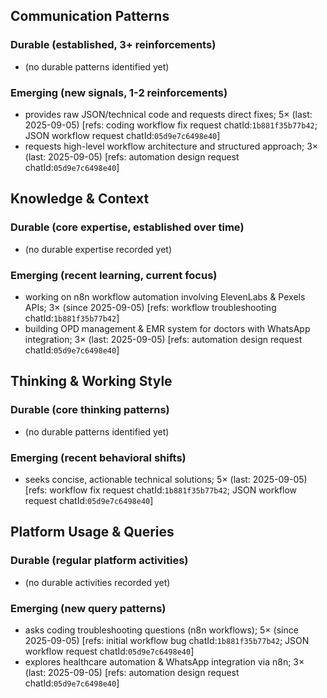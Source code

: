 ## Communication Patterns
### Durable (established, 3+ reinforcements)
- (no durable patterns identified yet)

### Emerging (new signals, 1-2 reinforcements)
- provides raw JSON/technical code and requests direct fixes; 5× (last: 2025-09-05) [refs: coding workflow fix request chatId:`1b881f35b77b42`; JSON workflow request chatId:`05d9e7c6498e40`]
- requests high-level workflow architecture and structured approach; 3× (last: 2025-09-05) [refs: automation design request chatId:`05d9e7c6498e40`]

## Knowledge & Context
### Durable (core expertise, established over time)
- (no durable expertise recorded yet)

### Emerging (recent learning, current focus)
- working on n8n workflow automation involving ElevenLabs & Pexels APIs; 3× (since 2025-09-05) [refs: workflow troubleshooting chatId:`1b881f35b77b42`]
- building OPD management & EMR system for doctors with WhatsApp integration; 3× (last: 2025-09-05) [refs: automation design request chatId:`05d9e7c6498e40`]

## Thinking & Working Style
### Durable (core thinking patterns)
- (no durable patterns identified yet)

### Emerging (recent behavioral shifts)
- seeks concise, actionable technical solutions; 5× (last: 2025-09-05) [refs: workflow fix request chatId:`1b881f35b77b42`; JSON workflow request chatId:`05d9e7c6498e40`]

## Platform Usage & Queries
### Durable (regular platform activities)
- (no durable activities recorded yet)

### Emerging (new query patterns)
- asks coding troubleshooting questions (n8n workflows); 5× (since 2025-09-05) [refs: initial workflow bug chatId:`1b881f35b77b42`; JSON workflow request chatId:`05d9e7c6498e40`]
- explores healthcare automation & WhatsApp integration via n8n; 3× (last: 2025-09-05) [refs: automation design request chatId:`05d9e7c6498e40`]